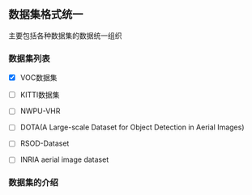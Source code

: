 ## 数据集格式统一
主要包括各种数据集的数据统一组织

### 数据集列表
- [x] VOC数据集
- [ ] KITTI数据集
- [ ] NWPU-VHR
- [ ] DOTA(A Large-scale Dataset for Object Detection in Aerial Images)
- [ ] RSOD-Dataset
- [ ] INRIA aerial image dataset


### 数据集的介绍
